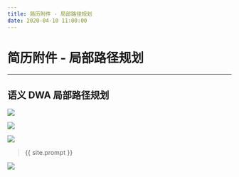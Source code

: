 ```yaml
---
title: 简历附件 - 局部路径规划
date: 2020-04-10 11:00:00
---
```

# 简历附件 - 局部路径规划
***

## 语义 DWA 局部路径规划

![](https://dlonng.oss-cn-shenzhen.aliyuncs.com/blog/20210410010215.png)

![](https://dlonng.oss-cn-shenzhen.aliyuncs.com/blog/20210410010233.png)

![](https://dlonng.oss-cn-shenzhen.aliyuncs.com/blog/20210410010803.png)






> {{ site.prompt }}



![](https://dlonng.oss-cn-shenzhen.aliyuncs.com/blog/dlonng_qrcode.jpg#pic_center)